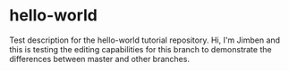 # hello-world
Test description for the hello-world tutorial repository.
Hi, I'm Jimben and this is testing the editing capabilities for this branch to demonstrate the differences between master and other branches.
